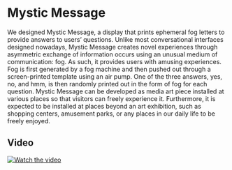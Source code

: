 # Mystic Message
We designed Mystic Message, a display that prints ephemeral fog letters to provide answers to users’ questions. Unlike most conversational interfaces designed nowadays, Mystic Message creates novel experiences through asymmetric exchange of information occurs using an unusual medium of communication: fog. As such, it provides users with amusing experiences. Fog is first generated by a fog machine and then pushed out through a screen-printed template using an air pump. One of the three answers, yes, no, and hmm, is then randomly printed out in the form of fog for each question. Mystic Message can be developed as media art piece installed at various places so that visitors can freely experience it. Furthermore, it is expected to be installed at places beyond an art exhibition, such as shopping centers, amusement parks, or any places in our daily life to be freely enjoyed.

## Video
[![Watch the video](https://drive.google.com/uc?export=view&id=1aI0_xfd7e9zU-rR7Q2e-wqUNFNeqvFJl)](https://youtu.be/wjaBWHQqlsI)
